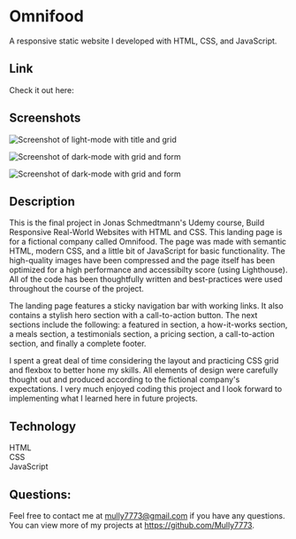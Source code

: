 # Omnifood

A responsive static website I developed with HTML, CSS, and JavaScript.

## Link

Check it out here:

## Screenshots

![Screenshot of light-mode with title and grid](./img/screenshots/Light-mode-and-title.png)

![Screenshot of dark-mode with grid and form ](./img/screenshots/Dark-mode-grid-and-form.png)

![Screenshot of dark-mode with grid and form ](./img/screenshots/Dark-mode-grid-and-form.png)

## Description

This is the final project in Jonas Schmedtmann's Udemy course, Build Responsive Real-World Websites with HTML and CSS. This landing page is for a fictional company called Omnifood. The page was made with semantic HTML, modern CSS, and a little bit of JavaScript for basic functionality. The high-quality images have been compressed and the page itself has been optimized for a high performance and accessibilty score (using Lighthouse). All of the code has been thoughtfully written and best-practices were used throughout the course of the project.

The landing page features a sticky navigation bar with working links. It also contains a stylish hero section with a call-to-action button. The next sections include the following: a featured in section, a how-it-works section, a meals section, a testimonials section, a pricing section, a call-to-action section, and finally a complete footer.

I spent a great deal of time considering the layout and practicing CSS grid and flexbox to better hone my skills. All elements of design were carefully thought out and produced according to the fictional company's expectations. I very much enjoyed coding this project and I look forward to implementing what I learned here in future projects.

## Technology

HTML
<br>
CSS
<br>
JavaScript
<br>

## Questions:

Feel free to contact me at mully7773@gmail.com if you have any questions. <br>
You can view more of my projects at https://github.com/Mully7773.
